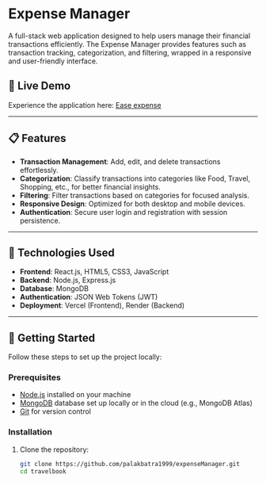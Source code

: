 # Expense Manager

A full-stack web application designed to help users manage their financial transactions efficiently. The Expense Manager provides features such as transaction tracking, categorization, and filtering, wrapped in a responsive and user-friendly interface.

## 🌟 **Live Demo**
Experience the application here: [Ease expense](https://expense-manager-two-azure.vercel.app/)

---

## 📋 **Features**

- **Transaction Management**: Add, edit, and delete transactions effortlessly.
- **Categorization**: Classify transactions into categories like Food, Travel, Shopping, etc., for better financial insights.
- **Filtering**: Filter transactions based on categories for focused analysis.
- **Responsive Design**: Optimized for both desktop and mobile devices.
- **Authentication**: Secure user login and registration with session persistence.

---

## 🔧 **Technologies Used**

- **Frontend**: React.js, HTML5, CSS3, JavaScript
- **Backend**: Node.js, Express.js
- **Database**: MongoDB
- **Authentication**: JSON Web Tokens (JWT)
- **Deployment**: Vercel (Frontend), Render (Backend)

---

## 🚀 **Getting Started**

Follow these steps to set up the project locally:

### Prerequisites
- [Node.js](https://nodejs.org/) installed on your machine
- [MongoDB](https://www.mongodb.com/) database set up locally or in the cloud (e.g., MongoDB Atlas)
- [Git](https://git-scm.com/) for version control

### Installation
1. Clone the repository:
   ```bash
   git clone https://github.com/palakbatra1999/expenseManager.git
   cd travelbook

